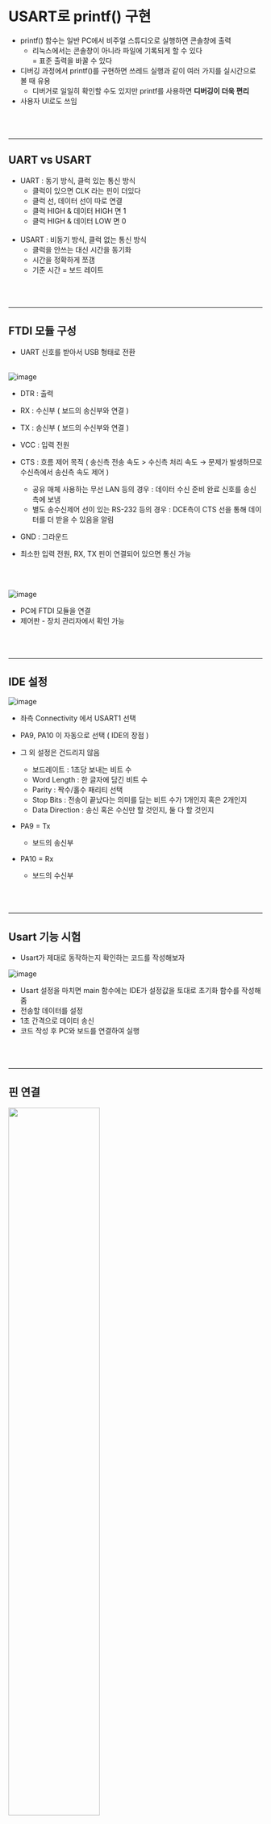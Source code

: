 # USART로 printf() 구현
* printf() 함수는 일반 PC에서 비주얼 스튜디오로 실행하면 콘솔창에 출력
	+ 리눅스에서는 콘솔창이 아니라 파일에 기록되게 할 수 있다   
= 표준 출력을 바꿀 수 있다
* 디버깅 과정에서 printf()를 구현하면 쓰레드 실행과 같이 여러 가지를 실시간으로 볼 때 유용
	+ 디버거로 일일히 확인할 수도 있지만 printf를 사용하면 __디버깅이 더욱 편리__
* 사용자 UI로도 쓰임
<br></br>
<br></br>
___
## UART vs USART
* UART : 동기 방식, 클럭 있는 통신 방식
	+ 클럭이 있으면 CLK 라는 핀이 더있다
	+ 클럭 선, 데이터 선이 따로 연결
	+ 클럭 HIGH & 데이터 HIGH 면 1
	+ 클럭 HIGH & 데이터 LOW 면 0
<br></br>
* USART : 비동기 방식, 클럭 없는 통신 방식
	+ 클럭을 안쓰는 대신 시간을 동기화
	+ 시간을 정확하게 쪼갬
	+ 기준 시간 = 보드 레이트
<br></br>
<br></br>
___
## FTDI 모듈 구성
* UART 신호를 받아서 USB 형태로 전환
<br></br>

![image](https://github.com/htts1049/Embedded/assets/130421694/880e8d7e-3240-4d72-8c65-a8c7a9b0af4f)


* DTR : 출력
* RX  : 수신부 ( 보드의 송신부와 연결 )
* TX  : 송신부 ( 보드의 수신부와 연결 )
* VCC : 입력 전원
* CTS : 흐름 제어 목적 ( 송신측 전송 속도 > 수신측 처리 속도 → 문제가 발생하므로 수신측에서 송신측 속도 제어 )
	+ 공유 매체 사용하는 무선 LAN 등의 경우 : 데이터 수신 준비 완료 신호를 송신측에 보냄
	+ 별도 송수신제어 선이 있는 RS-232 등의 경우 : DCE측이 CTS 선을 통해 데이터를 더 받을 수 있음을 알림
* GND : 그라운드


* 최소한 입력 전원, RX, TX 핀이 연결되어 있으면 통신 가능

<br></br>

![image](https://github.com/htts1049/Embedded/assets/130421694/4352af1c-461b-48c2-9ea1-39dcb4b52f80)

* PC에 FTDI 모듈을 연결
* 제어판 - 장치 관리자에서 확인 가능
<br></br>
<br></br>
___
## IDE 설정

![image](https://github.com/htts1049/Embedded/assets/130421694/64c9dbc4-d5db-4989-baa7-3bc703c11538)

* 좌측 Connectivity 에서 USART1 선택
* PA9, PA10 이 자동으로 선택 ( IDE의 장점 )
* 그 외 설정은 건드리지 않음
	+ 보드레이트 : 1초당 보내는 비트 수
	+ Word Length : 한 글자에 담긴 비트 수
	+ Parity : 짝수/홀수 패리티 선택
	+ Stop Bits : 전송이 끝났다는 의미를 담는 비트 수가 1개인지 혹은 2개인지
	+ Data Direction : 송신 혹은 수신만 할 것인지, 둘 다 할 것인지

* PA9 = Tx
	+ 보드의 송신부
* PA10 = Rx
	+ 보드의 수신부
<br></br>
<br></br>
___
## Usart 기능 시험
* Usart가 제대로 동작하는지 확인하는 코드를 작성해보자

![image](https://github.com/htts1049/Embedded/assets/130421694/e3e04b9d-ef3e-4f6f-bc19-9791871e65fe)

* Usart 설정을 마치면 main 함수에는 IDE가 설정값을 토대로 초기화 함수를 작성해줌
* 전송할 데이터를 설정
* 1초 간격으로 데이터 송신
* 코드 작성 후 PC와 보드를 연결하여 실행
<br></br>
<br></br>
___
## 핀 연결

<img src="https://github.com/htts1049/Embedded/assets/130421694/641d68ac-54ff-4a9d-85e7-9b1be51442a9" width="60%" height="60%"/>   

* A, B 라는 두 사람이 있고 서로 소통을 하려고 한다
* 둘이 소통하기 위해서는 A가 입으로 낸 소리가 B의 귀에 닿고, B가 낸 소리가 A의 귀에 닿아야 한다
* FTDI와 STM이 통신하려면 2개의 선이 연결되어야 한다
* FTDI의 Rx는 STM 칩의 Tx에 연결
* FTDI의 Tx는 STM 칩의 Rx에 연결
* 각각의 Rx는 사람의 귀, Tx는 사람의 입인 셈

<br></br>

<img src="https://github.com/htts1049/Embedded/assets/130421694/af15e3cd-2942-4481-9a37-e4a79004a36c" width="60%" height="60%"/>   

* 가시성을 위해 브레드 보드로 핀을 연결해주었다
* 브레드 보드 없이 직접적으로 연결해도 통신에는 무방
* FTDI Rx ㅡ 갈색 선 ㅡ STM Tx
* FTDI Tx ㅡ 흰색 선 ㅡ STM Rx
* FTDI GND ㅡ 검은색 선 ㅡ STM GND
<br></br>
<br></br>
___
## Xshell5 로 출력 메세지 확인
* Window 운영체제에서 SSH 접속을 수월하게 하기 위한 프로그램
	+ SSH ( Secure Shell ) : 원격 호스트에 접속하기 위해 사용되는 보안 프로토콜, 커널과 사용자 간 다리 역할
* Shell 프로그램은 binary 코드를 출력하지 않고 오직 string 만 출력
<br></br>

![image](https://github.com/htts1049/Embedded/assets/130421694/b535d46f-d459-4bcb-b12d-a78e69ac5dd4)

* 새로 만들기
* 이름 설정
* 프로토콜 Serial로 설정
<br></br>

![image](https://github.com/htts1049/Embedded/assets/130421694/c5d090a4-98c2-4f57-be47-5d77e977f01c)

* 장치 관리자에서 포트 번호 확인 후 FTDI가 연결된 포트로 설정
* STM에서 설정한 값과 같은 값의 보드 레이트로 설정
<br></br>

![bandicam 2023-05-23 15-55-41-824](https://github.com/htts1049/Embedded/assets/130421694/5546a103-15cc-4ceb-bd65-a48b9399ac58)

* 데이터 전송 확인
<br></br>
<br></br>
___
### \r의 의미

![bandicam 2023-05-23 16-04-56-967](https://github.com/htts1049/Embedded/assets/130421694/bbe5afe7-572b-4551-b957-73759b9f2873)

* \r 없이 보내면 계단 형태로 출력
* \r은 캐리지 리턴으로 패럿을 줄 맨앞으로 보냄
* 현재는 컴파일러가 \n만 써도 개행과 캐리지 리턴을 둘다하지만 옛날엔 구분하여 사용
<br></br>
<br></br>
___
### 개인적 궁금증

![image](https://github.com/htts1049/Embedded/assets/130421694/2e8c2b99-171f-43eb-b6c5-5f86c0d1c046)

* FTDI는 수신부가 최대 28 바이트 까지 담는다는데 그 이상 보내면 어떻게 될까

<br></br>
![bandicam 2023-05-23 16-13-43-735](https://github.com/htts1049/Embedded/assets/130421694/d377edc9-2796-475c-864b-b4397bcdcc58)

* 문제 없이 출력됨
* 설명이 잘못된건지, 무언가 프로그램적으로 버퍼 크기를 넘어서는 메세지를 받아도 처리할 수 있게 한건지 모르겠음
<br></br>
<br></br>
___
## printf 구현

* 고정된 상수나 문자열이 아닌 변수 값을 출력하려면 printf 함수가 필요
* stdio.h 헤더파일을 include 하고 printf 함수를 사용해도 출력이 안됨
* _write 함수를 수정하여 이를 해결
	+ _write 함수는 printf 함수 내부에서 실행되는 함수라는 것 까지만 알고 넘어가자
<br></br>

![image](https://github.com/htts1049/Embedded/assets/130421694/64763ee3-8ed2-49bd-84c1-eb18dfcbd2ae)

* _write 함수를 위와 같이 재정의
* 출력을 기존에 있던 부분에서 huart1 으로 바꿔준 것
<br></br>

![image](https://github.com/htts1049/Embedded/assets/130421694/68288441-1a86-41ae-ac34-4f9580c10d29)

* 매 초마다 i값을 출력하고 1씩 증가하는 코드를 작성
<br></br>

![bandicam 2023-05-23 16-44-00-562](https://github.com/htts1049/Embedded/assets/130421694/17e0b139-555e-4cb5-8a44-ee3e2d6f1f63)

* 출력 확인
<br></br>
<br></br>
___
### 실수 출력

![image](https://github.com/htts1049/Embedded/assets/130421694/8eda3c8e-1145-4814-ac1b-3fb5b2ddc678)

* 프로젝트 설정 → C/C++ Build → Settings → MCU GCC Linker → Miscellaneous → Other flags → -u _printf_float 입력 → Apply
* 링킹할 때 옵션을 넣는 것

![bandicam 2023-05-23 17-10-51-828](https://github.com/htts1049/Embedded/assets/130421694/e1eb714e-ac90-4eac-b136-322f67e14ed2)

* i를 float로 바꾸고 실행하면 실수로 출력

<br></br>
<br></br>
___
### Live Expressions 로도 실시간 확인 가능

![image](https://github.com/htts1049/Embedded/assets/130421694/517382ec-a251-4410-aa41-fe89eae3176f)

* 전역 변수로 선언해야함
	+ 코드 영역
* main 함수에서 하면 스택영역이라 디버그할 때 걸림

![bandicam 2023-05-23 17-16-31-024](https://github.com/htts1049/Embedded/assets/130421694/e49950d1-5c4a-4f41-8a79-e2e866da7cce)

* 우측 Live Expressions 에서 i 값 증가 확인